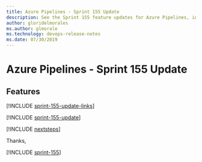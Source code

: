 ```yaml
---
title: Azure Pipelines - Sprint 155 Update
description: See the Sprint 155 feature updates for Azure Pipelines, including next steps.
author: gloridelmorales
ms.author: glmorale
ms.technology: devops-release-notes
ms.date: 07/30/2019
---
```


# Azure Pipelines - Sprint 155 Update

## Features

[!INCLUDE [sprint-155-update-links](../includes/pipelines/sprint-155-update-links.md)]

[!INCLUDE [sprint-155-update](../includes/pipelines/sprint-155-update.md)]

[!INCLUDE [nextsteps](../includes/nextsteps.md)]

Thanks,

[!INCLUDE [sprint-155](../includes/signer/sprint-155.md)]
